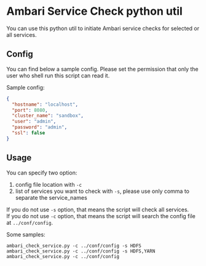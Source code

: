 # Ambari Service Check python util

You can use this python util to initiate Ambari service checks for selected or all services.

## Config
You can find below a sample config. Please set the permission that only the user who shell run this script can read it.

Sample config:

```json
{
  "hostname": "localhost",
  "port": 8080,
  "cluster_name": "sandbox",
  "user": "admin",
  "password": "admin",
  "ssl": false
}
```

## Usage
You can specify two option:
1. config file location with `-c`
2. list of services you want to check with `-s`, please use only comma to separate the service_names

If you do not use `-s` option, that means the script will check all services.\
If you do not use `-c` option, that means the script will search the config file at `../conf/config`.

Some samples:

```shell
ambari_check_service.py -c ../conf/config -s HDFS
ambari_check_service.py -c ../conf/config -s HDFS,YARN
ambari_check_service.py -c ../conf/config
```
